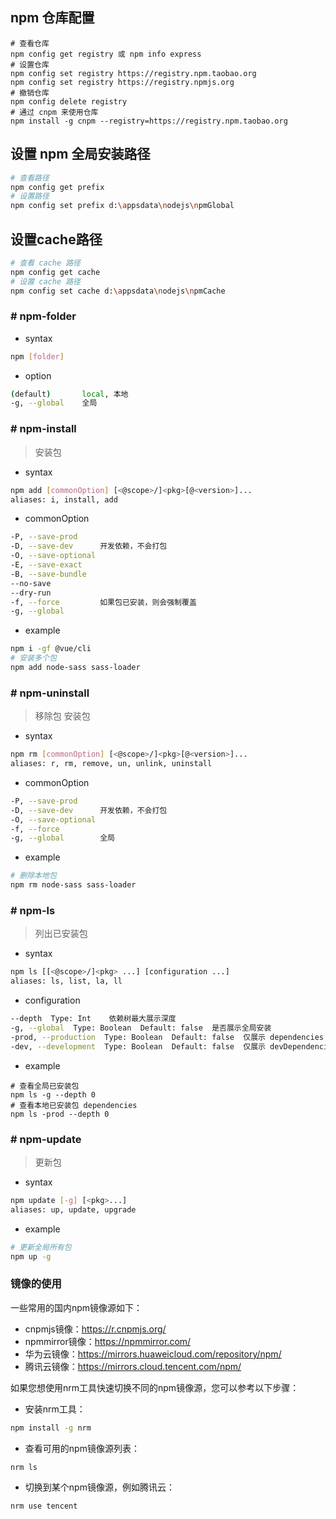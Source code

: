 ## npm 仓库配置
```shell
# 查看仓库
npm config get registry 或 npm info express
# 设置仓库
npm config set registry https://registry.npm.taobao.org
npm config set registry https://registry.npmjs.org
# 撤销仓库
npm config delete registry
# 通过 cnpm 来使用仓库
npm install -g cnpm --registry=https://registry.npm.taobao.org
```
## 设置 npm 全局安装路径
```bash
# 查看路径
npm config get prefix
# 设置路径
npm config set prefix d:\appsdata\nodejs\npmGlobal
```
## 设置cache路径
```bash
# 查看 cache 路径
npm config get cache
# 设置 cache 路径
npm config set cache d:\appsdata\nodejs\npmCache
```
### # npm-folder
- syntax
```bash
npm [folder]
```
- option
```bash
(default)       local, 本地
-g, --global    全局
```
### # npm-install
> 安装包
- syntax
```bash
npm add [commonOption] [<@scope>/]<pkg>[@<version>]...
aliases: i, install, add
```
- commonOption
```bash
-P, --save-prod
-D, --save-dev      开发依赖，不会打包
-O, --save-optional
-E, --save-exact
-B, --save-bundle
--no-save
--dry-run
-f, --force         如果包已安装，则会强制覆盖
-g, --global
```
- example
```bash
npm i -gf @vue/cli
# 安装多个包
npm add node-sass sass-loader
```
### # npm-uninstall
> 移除包
> 安装包
- syntax
```bash
npm rm [commonOption] [<@scope>/]<pkg>[@<version>]...
aliases: r, rm, remove, un, unlink, uninstall
```
- commonOption
```bash
-P, --save-prod
-D, --save-dev      开发依赖，不会打包
-O, --save-optional
-f, --force
-g, --global        全局
```
- example
```bash
# 删除本地包
npm rm node-sass sass-loader
```
### # npm-ls
> 列出已安装包
- syntax
```bash
npm ls [[<@scope>/]<pkg> ...] [configuration ...]
aliases: ls, list, la, ll
```
- configuration
```bash
--depth  Type: Int    依赖树最大展示深度
-g, --global  Type: Boolean  Default: false  是否展示全局安装
-prod, --production  Type: Boolean  Default: false  仅展示 dependencies
-dev, --development  Type: Boolean  Default: false  仅展示 devDependencies
```
- example
```
# 查看全局已安装包
npm ls -g --depth 0
# 查看本地已安装包 dependencies
npm ls -prod --depth 0
```
### # npm-update
> 更新包
- syntax
```bash
npm update [-g] [<pkg>...]
aliases: up, update, upgrade
```
- example
```bash
# 更新全局所有包
npm up -g
```

### 镜像的使用
一些常用的国内npm镜像源如下：  
- cnpmjs镜像：https://r.cnpmjs.org/
- npmmirror镜像：https://npmmirror.com/
- 华为云镜像：https://mirrors.huaweicloud.com/repository/npm/
- 腾讯云镜像：https://mirrors.cloud.tencent.com/npm/

如果您想使用nrm工具快速切换不同的npm镜像源，您可以参考以下步骤：  
- 安装nrm工具：  
```bash
npm install -g nrm
```
- 查看可用的npm镜像源列表：

```bash
nrm ls
```

- 切换到某个npm镜像源，例如腾讯云：

```bash
nrm use tencent
```
